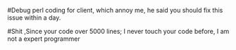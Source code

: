 #Debug perl coding for client, which annoy me, he said you should fix this issue within a day.

#Shit ,Since your code over 5000 lines; I never touch your code before,  I am not a expert programmer
